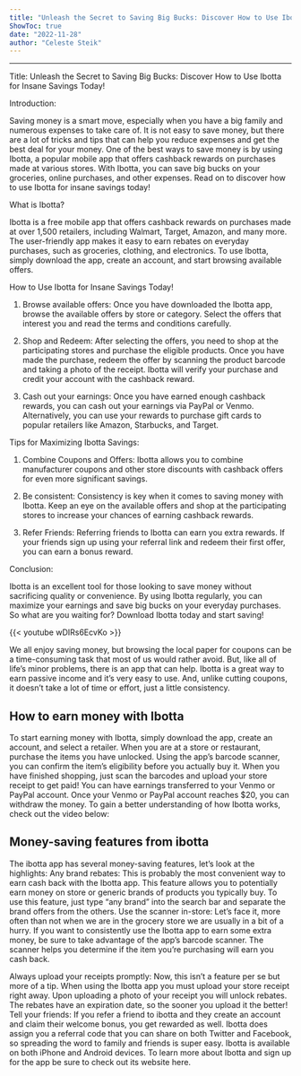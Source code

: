 ```yaml
---
title: "Unleash the Secret to Saving Big Bucks: Discover How to Use Ibotta for Insane Savings Today!"
ShowToc: true 
date: "2022-11-28"
author: "Celeste Steik"
---
```

*****
Title: Unleash the Secret to Saving Big Bucks: Discover How to Use Ibotta for Insane Savings Today!

Introduction:

Saving money is a smart move, especially when you have a big family and numerous expenses to take care of. It is not easy to save money, but there are a lot of tricks and tips that can help you reduce expenses and get the best deal for your money. One of the best ways to save money is by using Ibotta, a popular mobile app that offers cashback rewards on purchases made at various stores. With Ibotta, you can save big bucks on your groceries, online purchases, and other expenses. Read on to discover how to use Ibotta for insane savings today!

What is Ibotta?

Ibotta is a free mobile app that offers cashback rewards on purchases made at over 1,500 retailers, including Walmart, Target, Amazon, and many more. The user-friendly app makes it easy to earn rebates on everyday purchases, such as groceries, clothing, and electronics. To use Ibotta, simply download the app, create an account, and start browsing available offers.

How to Use Ibotta for Insane Savings Today!

1. Browse available offers: Once you have downloaded the Ibotta app, browse the available offers by store or category. Select the offers that interest you and read the terms and conditions carefully.

2. Shop and Redeem: After selecting the offers, you need to shop at the participating stores and purchase the eligible products. Once you have made the purchase, redeem the offer by scanning the product barcode and taking a photo of the receipt. Ibotta will verify your purchase and credit your account with the cashback reward.

3. Cash out your earnings: Once you have earned enough cashback rewards, you can cash out your earnings via PayPal or Venmo. Alternatively, you can use your rewards to purchase gift cards to popular retailers like Amazon, Starbucks, and Target.

Tips for Maximizing Ibotta Savings:

1. Combine Coupons and Offers: Ibotta allows you to combine manufacturer coupons and other store discounts with cashback offers for even more significant savings.

2. Be consistent: Consistency is key when it comes to saving money with Ibotta. Keep an eye on the available offers and shop at the participating stores to increase your chances of earning cashback rewards.

3. Refer Friends: Referring friends to Ibotta can earn you extra rewards. If your friends sign up using your referral link and redeem their first offer, you can earn a bonus reward.

Conclusion:

Ibotta is an excellent tool for those looking to save money without sacrificing quality or convenience. By using Ibotta regularly, you can maximize your earnings and save big bucks on your everyday purchases. So what are you waiting for? Download Ibotta today and start saving!

{{< youtube wDIRs6EcvKo >}} 



We all enjoy saving money, but browsing the local paper for coupons can be a time-consuming task that most of us would rather avoid. But, like all of life’s minor problems, there is an app that can help.
Ibotta is a great way to earn passive income and it’s very easy to use. And, unlike cutting coupons, it doesn’t take a lot of time or effort, just a little consistency.

 
## How to earn money with Ibotta


To start earning money with Ibotta, simply download the app, create an account, and select a retailer.
When you are at a store or restaurant, purchase the items you have unlocked. Using the app’s barcode scanner, you can confirm the item’s eligibility before you actually buy it.
When you have finished shopping, just scan the barcodes and upload your store receipt to get paid! You can have earnings transferred to your Venmo or PayPal account. Once your Venmo or PayPal account reaches $20, you can withdraw the money.
To gain a better understanding of how Ibotta works, check out the video below:


 
## Money-saving features from ibotta


The ibotta app has several money-saving features, let’s look at the highlights:
Any brand rebates: This is probably the most convenient way to earn cash back with the Ibotta app. This feature allows you to potentially earn money on store or generic brands of products you typically buy. To use this feature, just type “any brand” into the search bar and separate the brand offers from the others.
Use the scanner in-store: Let’s face it, more often than not when we are in the grocery store we are usually in a bit of a hurry. If you want to consistently use the Ibotta app to earn some extra money, be sure to take advantage of the app’s barcode scanner. The scanner helps you determine if the item you’re purchasing will earn you cash back.

Always upload your receipts promptly: Now, this isn’t a feature per se but more of a tip. When using the Ibotta app you must upload your store receipt right away. Upon uploading a photo of your receipt you will unlock rebates. The rebates have an expiration date, so the sooner you upload it the better!
Tell your friends: If you refer a friend to ibotta and they create an account and claim their welcome bonus, you get rewarded as well. Ibotta does assign you a referral code that you can share on both Twitter and Facebook, so spreading the word to family and friends is super easy.
Ibotta is available on both iPhone and Android devices. To learn more about Ibotta and sign up for the app be sure to check out its website here.





